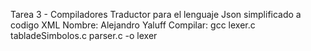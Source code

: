 
Tarea 3 - Compiladores 
Traductor para el lenguaje Json simplificado a codigo XML
Nombre: Alejandro Yaluff
Compilar: gcc lexer.c tabladeSimbolos.c parser.c -o lexer
